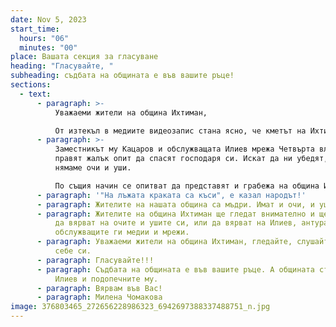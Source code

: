 ```yaml
---
date: Nov 5, 2023
start_time:
  hours: "06"
  minutes: "00"
place: Вашата секция за гласуване
heading: "Гласувайте, "
subheading: съдбата на общината е във вашите ръце!
sections:
  - text:
      - paragraph: >-
          Уважаеми жители на община Ихтиман,

          От изтекъл в медиите видеозапис стана ясно, че кметът на Ихтиман Калоян Илиев преговаря с ромски босове за гласове и имоти. Говори за цена, за суми, за участието на зам. кмета Тони. Все едно купува картофи наедро. Всички в Ихтиман виждаме и чуваме, какво говори Илиев.
      - paragraph: >-
          Заместникът му Кацаров и обслужващата Илиев мрежа Четвърта власт
          правят жалък опит да спасят господаря си. Искат да ни убедят, че
          нямаме очи и уши.

          По същия начин се опитват да представят и грабежа на община Ихтиман през последните 12 години. За тях той е прекрасно европейско управление.
      - paragraph: '"На лъжата краката са къси", е казал народът!'
      - paragraph: Жителите на нашата община са мъдри. Имат и очи, и уши.
      - paragraph: Жителите на община Ихтиман ще гледат внимателно и ще преценят. Дали
          да вярват на очите и ушите си, или да вярват на Илиев, антуража му и
          обслужващите ги медии и мрежи.
      - paragraph: Уважаеми жители на община Ихтиман, гледайте, слушайте и вярвайте на
          себе си.
      - paragraph: Гласувайте!!!
      - paragraph: Съдбата на общината е във вашите ръце. А общината сте Вие. Не са
          Илиев и подопечните му.
      - paragraph: Вярвам във Вас!
      - paragraph: Милена Чомакова
image: 376803465_272656228986323_6942697388337488751_n.jpg
---
```


